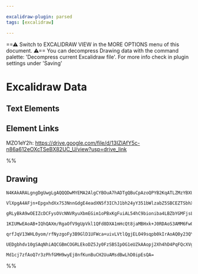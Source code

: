 ```yaml
---

excalidraw-plugin: parsed
tags: [excalidraw]

---
```

==⚠  Switch to EXCALIDRAW VIEW in the MORE OPTIONS menu of this document. ⚠== You can decompress Drawing data with the command palette: 'Decompress current Excalidraw file'. For more info check in plugin settings under 'Saving'



# Excalidraw Data

## Text Elements
## Element Links
MZO1eY2h: https://drive.google.com/file/d/13IZlAfY5c-n86a612eOXcTSeBX82UC_U/view?usp=drive_link

%%
## Drawing
```compressed-json
N4KAkARALgngDgUwgLgAQQQDwMYEMA2AlgCYBOuA7hADTgQBuCpAzoQPYB2KqATLZMzYBXUtiRoIACyhQ4zZAHoFAc0JRJQgEYA6bGwC2CgF7N6hbEcK4OCtptbErHALRY8RMpWdx8Q1TdIEfARcZgRmBShcZQUebQBGeISaOiCEfQQOKGZuAG1wMFAwYogSbggAWQAtAHl4hABNHkkU4shYRHL0zQRiYlxNYNaSzG5nADYeJIAGaYB2AGZx8bmA

VlXpgA4AFjn+EpgxhdXx7S3NnnGdgE4eadXN5f3IChJ1bh24yY351bWlzabZ5SBCEZTSbhXObaba3FaPa5zeI8a5AgqQazKIZoabA5hQUhsADWCAAwmx8GxSOUAMT1elIYGaXDYInKQlCDjEcmU6kSAnWZhwXCBLLDSAAM0I+HwAGVYNj0IIPOKIPjCSSAOpvFpoPjotUE4kIeUwRVqillYEc8EccI5NDxYFsYXYNSHR2zYHs4RwACSxAdqFyAF1

gRLyBkA9wOEIZcDCFysOVcNNVRyuXbmEGim1oPBxKgFuiAL54hC9bioniba4LBZbYGMFjsLhoVYLfV55usTgAOU4Ym48XGWzmPG2q0nCeYABE0lBK2gJQQwkzhFyAKLBDJZIOh4FCOD9RfEYdzbabeL3BbxTa3p0GogcInlaSyeRKMiERjaZRsNgsQQXQDAUKVggUYgFHiBY/SqfAAEEJQaVZsGcDhHlwcZkQQGoAA1sAAFVlBAACE8IuABVUkAH

1KIUMwEAoAB+IQhQAXm/RgaOfV9gUpVkl1QFd8DXA1mHcQt8jaMBHxk+J0RDAoS3AMM6FwOA4HlXBF24XNoEkdJCwgIhwSgYYGEIJjSJZNkM25CkqVpCUXNcizsBEUUoD9Rd9HlDUyUcvl0DpBAGXczzMm83ybNZH1OQc3lygFDghRFKKItILyfPSAAxaU5QVYzlStAoIA8rKopyvyjS1HVuC7SAKuy3z/ONU1zRKs99nKyKsmqgAlYRbXtYceua

qrfJqV13WHL0yom/rfNyzgoFy3B9GlD1UFWca+uivLVtlQgjELO49sqpb0kIrAoAQ0y23QYIJXMi6WvSbTSDurK2AoQzcDPNBY3jBb9uqzcuQQn6/pCQH0BFQkqDeyb0ihxHCILcp7IsiTCRlPDuDme4YW2GDxmuLYUWuametxil8AaSFJm0HhjnmamR22aY5MgIwAP0PSDXoAghELaZtE2B5pm2bZlORq79CGhKsyDCBsZ69kSGO06GtxMrNeIe

UEDgbhdv10gSAqNhiAQCGBmCOGRLEkoDZ5Jy0FzSBSIpOG1eUZkAAopj2Xh4hD4PqFQcXVgASlVAaEGUOMRSx/3cCDhtI9Z3FeEzqPtFjiA5dBy6oDaklpqgVsg2B/AeojDaEATpMLY4ZRBbzTJ7aEglReBbAiBNtBe4QYEOEb7gR+dIQoGfQsR+Lko7AAKwQbBsllce4Ctm27cGISndHsqWSrxhCIA/AO5KDpirSdfW1VDz8QMDHOiBuM66fNhB

Md1cj7zfAoQ7r3zPhfGMH9wyEj8nfKunBuCH2UuAMsdBwLhD0ipEsQA=
```
%%